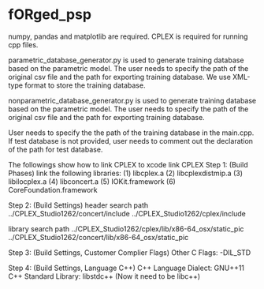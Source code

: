 # fORged_psp
numpy, pandas and matplotlib are required. CPLEX is required for running cpp files. 

parametric_database_generator.py is used to generate training database based on the parametric model. The user needs to specify the path of the original csv file and the path for exporting training database. We use XML-type format to store the training database.

nonparametric_database_generator.py is used to generate training database based on the parametric model. The user needs to specify the path of the original csv file and the path for exporting training database.

User needs to specify the the path of the training database in the main.cpp. If test database is not provided, user needs to comment out the declaration of the path for test database. 

The followings show how to link CPLEX to xcode 
link CPLEX 
Step 1: (Build Phases)
link the following libraries: 
(1) libcplex.a
(2) libcplexdistmip.a
(3) libilocplex.a
(4) libconcert.a 
(5) IOKit.framework
(6) CoreFoundation.framework

Step 2: (Build Settings)
header search path 
../CPLEX_Studio1262/concert/include 
../CPLEX_Studio1262/cplex/include

library search path 
../CPLEX_Studio1262/cplex/lib/x86-64_osx/static_pic
../CPLEX_Studio1262/concert/lib/x86-64_osx/static_pic

Step 3: (Build Settings, Customer Complier Flags)
Other C Flags: -DIL_STD

Step 4: (Build Settings, Language C++)
C++ Language Dialect: GNU++11
C++ Standard Library: libstdc++  (Now it need to be libc++)

